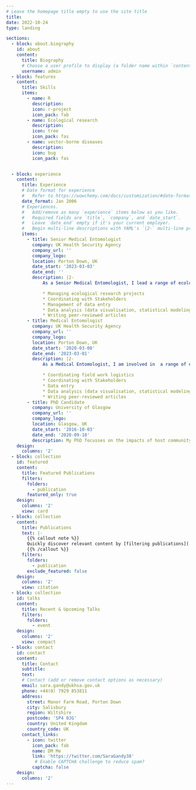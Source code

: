 ```yaml
---
# Leave the homepage title empty to use the site title
title:
date: 2022-10-24
type: landing

sections:
  - block: about.biography
    id: about
    content:
      title: Biography
      # Choose a user profile to display (a folder name within `content/authors/`)
      username: admin
  - block: features
    content:
      title: Skills
      items:
        - name: R
          description:
          icon: r-project
          icon_pack: fab
        - name: Ecological research
          description:
          icon: tree
          icon_pack: fas
        - name: vector-borne diseases
          description:
          icon: bug
          icon_pack: fas


  - block: experience
    content:
      title: Experience
      # Date format for experience
      #   Refer to https://wowchemy.com/docs/customization/#date-format
      date_format: Jan 2006
      # Experiences.
      #   Add/remove as many `experience` items below as you like.
      #   Required fields are `title`, `company`, and `date_start`.
      #   Leave `date_end` empty if it's your current employer.
      #   Begin multi-line descriptions with YAML's `|2-` multi-line prefix.
      items:
        - title: Senior Medical Entomologist
          company: UK Health Security Agency
          company_url: ''
          company_logo: 
          location: Porton Down, UK
          date_start: '2023-03-03'
          date_end: ''
          description: |2-
              As a Senior Medical Entomologist, I lead a range of ecological research projects, including the National Tick Survey and various projects investigating the impacts of land management and host presence on tick-borne disease hazard. My responsibilities include:

              * Managing ecological research projects
              * Coordinating with Stakeholders
              * Management of data entry
              * Data analysis (data visualisation, statistical modeling, spatial modeling)
              * Writing peer-reviewed articles
        - title: Medical Entomologist
          company: UK Health Security Agency
          company_url: ''
          company_logo: 
          location: Porton Down, UK
          date_start: '2020-03-08'
          date_end: '2023-03-01'
          description: |2-
              As a Medical Entomologist, I am involved in  a range of ecological research projects focusing on tick-borne diseases in the UK. My responsibilities include:

              * Coordinating field work logistics
              * Coordinating with Stakeholders
              * Data entry
              * Data analysis (data visualisation, statistical modeling, spatial modeling)
              * Writing peer-reviewed articles
        - title: PhD Candidate
          company: University of Glasgow
          company_url: ''
          company_logo: 
          location: Glasgow, UK
          date_start: '2016-10-03'
          date_end: '2020-09-10'
          description: My PhD focusses on the impacts of host community composition on Lyme disease hazard in Scottish woodlands.
    design:
      columns: '2'
  - block: collection
    id: featured
    content:
      title: Featured Publications
      filters:
        folders:
          - publication
        featured_only: true
    design:
      columns: '2'
      view: card
  - block: collection
    content:
      title: Publications
      text: |-
        {{% callout note %}}
        Quickly discover relevant content by [filtering publications](./publication/).
        {{% /callout %}}
      filters:
        folders:
          - publication
        exclude_featured: false
    design:
      columns: '2'
      view: citation
  - block: collection
    id: talks
    content:
      title: Recent & Upcoming Talks
      filters:
        folders:
          - event
    design:
      columns: '2'
      view: compact
  - block: contact
    id: contact
    content:
      title: Contact
      subtitle:
      text: 
      # Contact (add or remove contact options as necessary)
      email: sara.gandy@ukhsa.gov.uk
      phone: +44(0) 7929 853811
      address:
        street: Manor Farm Road, Porton Down
        city: Salisbury
        region: Wiltshire
        postcode: 'SP4 0JG'
        country: United Kingdom
        country_code: UK
      contact_links:
        - icon: twitter
          icon_pack: fab
          name: DM Me
          link: 'https://twitter.com/SaraGandy38'
           # Enable CAPTCHA challenge to reduce spam?
          captcha: false
    design:
      columns: '2'
---
```

